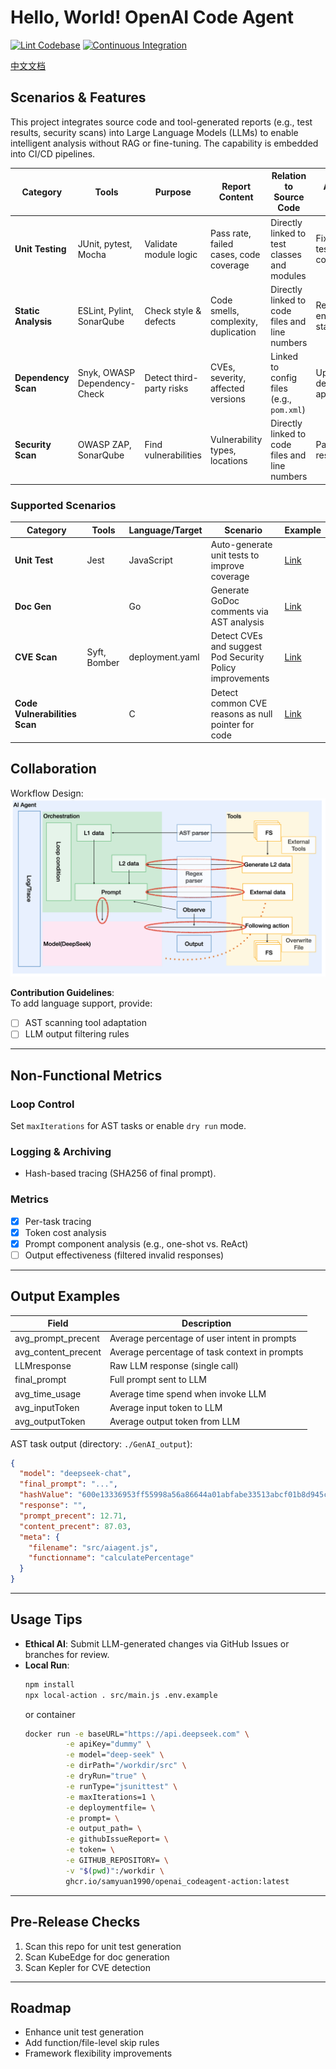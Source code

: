 # Hello, World! OpenAI Code Agent

[![Lint Codebase](https://github.com/SamYuan1990/OpenAI_CodeAgent/actions/workflows/linter.yml/badge.svg)](https://github.com/SamYuan1990/OpenAI_CodeAgent/actions/workflows/linter.yml)
[![Continuous Integration](https://github.com/SamYuan1990/OpenAI_CodeAgent/actions/workflows/ci.yml/badge.svg)](https://github.com/SamYuan1990/OpenAI_CodeAgent/actions/workflows/ci.yml)

[中文文档](./README_zh.md)

## Scenarios & Features

This project integrates source code and tool-generated reports (e.g., test
results, security scans) into Large Language Models (LLMs) to enable intelligent
analysis without RAG or fine-tuning. The capability is embedded into CI/CD
pipelines.

| **Category**        | **Tools**                    | **Purpose**              | **Report Content**                     | **Relation to Source Code**                    | **Actions on Issues**              |
| ------------------- | ---------------------------- | ------------------------ | -------------------------------------- | ---------------------------------------------- | ---------------------------------- |
| **Unit Testing**    | JUnit, pytest, Mocha         | Validate module logic    | Pass rate, failed cases, code coverage | Directly linked to test classes and modules    | Fix failed tests, improve coverage |
| **Static Analysis** | ESLint, Pylint, SonarQube    | Check style & defects    | Code smells, complexity, duplication   | Directly linked to code files and line numbers | Refactor code, enforce standards   |
| **Dependency Scan** | Snyk, OWASP Dependency-Check | Detect third-party risks | CVEs, severity, affected versions      | Linked to config files (e.g., `pom.xml`)       | Upgrade dependencies, apply fixes  |
| **Security Scan**   | OWASP ZAP, SonarQube         | Find vulnerabilities     | Vulnerability types, locations         | Directly linked to code files and line numbers | Patch code, rescan                 |

### Supported Scenarios

| Category                      | Tools        | Language/Target | Scenario                                                 | Example                                                     |
| ----------------------------- | ------------ | --------------- | -------------------------------------------------------- | ----------------------------------------------------------- |
| **Unit Test**                 | Jest         | JavaScript      | Auto-generate unit tests to improve coverage             | [Link](./.github/workflows/ExampleJSunittestGenerate.yml)   |
| **Doc Gen**                   |              | Go              | Generate GoDoc comments via AST analysis                 | [Link](./.github/workflows/ExampleGODocGenerate.yml)        |
| **CVE Scan**                  | Syft, Bomber | deployment.yaml | Detect CVEs and suggest Pod Security Policy improvements | [Link](./.github/workflows/ExampleCVEToDeployment.yml)      |
| **Code Vulnerabilities Scan** |              | C               | Detect common CVE reasons as null pointer for code       | [Link](./.github/workflows/ExampleCVulnerabilitiesscan.yml) |

## Collaboration

Workflow Design:  
![OverAllDesign](./Design.png)

**Contribution Guidelines**:  
To add language support, provide:

- [ ] AST scanning tool adaptation
- [ ] LLM output filtering rules

---

## Non-Functional Metrics

### Loop Control

Set `maxIterations` for AST tasks or enable `dry run` mode.

### Logging & Archiving

- Hash-based tracing (SHA256 of final prompt).

### Metrics

- [x] Per-task tracing
- [x] Token cost analysis
- [x] Prompt component analysis (e.g., one-shot vs. ReAct)
- [ ] Output effectiveness (filtered invalid responses)

---

## Output Examples

| Field               | Description                                   |
| ------------------- | --------------------------------------------- |
| avg_prompt_precent  | Average percentage of user intent in prompts  |
| avg_content_precent | Average percentage of task context in prompts |
| LLMresponse         | Raw LLM response (single call)                |
| final_prompt        | Full prompt sent to LLM                       |
| avg_time_usage      | Average time spend when invoke LLM            |
| avg_inputToken      | Average input token to LLM                    |
| avg_outputToken     | Average output token from LLM                 |

AST task output (directory: `./GenAI_output`):

```json
{
  "model": "deepseek-chat",
  "final_prompt": "...",
  "hashValue": "600e13336953ff55998a56a86644a01abfabe33513abcf01b8d945c61664e0c2",
  "response": "",
  "prompt_precent": 12.71,
  "content_precent": 87.03,
  "meta": {
    "filename": "src/aiagent.js",
    "functionname": "calculatePercentage"
  }
}
```

---

## Usage Tips

- **Ethical AI**: Submit LLM-generated changes via GitHub Issues or branches for
  review.
- **Local Run**:
  ```bash
  npm install
  npx local-action . src/main.js .env.example
  ```
  or container
  ```bash
  docker run -e baseURL="https://api.deepseek.com" \
           -e apiKey="dummy" \
           -e model="deep-seek" \
           -e dirPath="/workdir/src" \
           -e dryRun="true" \
           -e runType="jsunittest" \
           -e maxIterations=1 \
           -e deploymentfile= \
           -e prompt= \
           -e output_path= \
           -e githubIssueReport= \
           -e token= \
           -e GITHUB_REPOSITORY= \
           -v "$(pwd)":/workdir \
           ghcr.io/samyuan1990/openai_codeagent-action:latest
  ```

---

## Pre-Release Checks

1. Scan this repo for unit test generation
2. Scan KubeEdge for doc generation
3. Scan Kepler for CVE detection

---

## Roadmap

- Enhance unit test generation
- Add function/file-level skip rules
- Framework flexibility improvements
